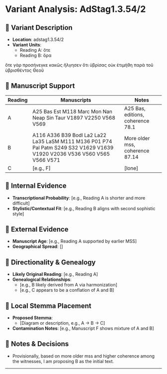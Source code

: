# Variant Analysis: AdStag1.3.54/2

## 📌 Variant Description
- **Location**: adstag1.3.54/2
- **Variant Units**: 
  - Reading A: ὅτε
  - Reading B: ὅρα

ὅτε γὰρ προσήνεγκε κακῶς ἤλγησεν ὅτι ὑβρίσας οὐκ ἐτιμήθη παρὰ τοῦ ὑβρισθέντος Θεοῦ  

## 🧬 Manuscript Support
| Reading | Manuscripts | Notes |
|--------|-------------|-------|
| A      | A25 Bas Est M118 Marc Mon Nan Neap Sin Taur V1897 V2250 V568 V569 | A25 Bas, editions, coherence 78.1 |
| B      | A116 A336 B39 Bodl La2 La22 La35 LaSM M111 M136 P01 P74 Pal Patm S249 S32 V1629 V1639 V1920 V2036 V536 V560 V565 V566 V571| More older mss, coherence 87.14 |
| C      | [e.g., F]       | [lone] |

## 🧠 Internal Evidence
- **Transcriptional Probability**: [e.g., Reading A is shorter and more difficult]
- **Stylistic/Contextual Fit**: [e.g., Reading B aligns with second sophistic style]

## 🧭 External Evidence
- **Manuscript Age**: [e.g., Reading A supported by earlier MSS]
- **Geographical Spread**: []

## 🔄 Directionality & Genealogy
- **Likely Original Reading**: [e.g., Reading A]
- **Genealogical Relationships**:
  - [e.g., B likely derived from A via harmonization]
  - [e.g., C appears to be a conflation of A and B]

## 🌿 Local Stemma Placement
- **Proposed Stemma**:
  - [Diagram or description, e.g., A → B → C]
- **Contamination Notes**: [e.g., Manuscript F shows mixture of A and B]

## 📝 Notes & Decisions
- Provisionally, based on more older mss and higher coherence among the witnesses, I am proposing B as the initial text.

---